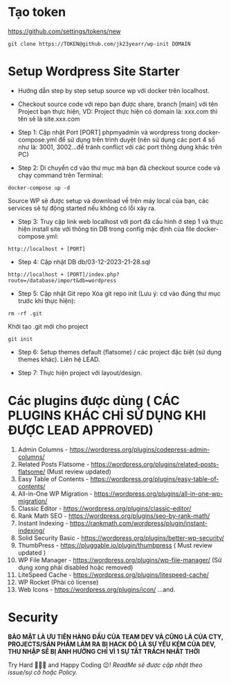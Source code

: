 # Tạo token
https://github.com/settings/tokens/new
```
git clone https://TOKEN@github.com/jk23yearr/wp-init DOMAIN
```
# Setup Wordpress Site Starter
- Hướng dẫn step by step setup source wp với docker trên localhost. 
- Checkout source code với repo bạn được share, branch [main] với tên Project bạn thực hiện, VD: Project thực hiện có domain là: xxx.com thì tên sẽ là site.xxx.com

- Step 1: Cập nhật Port [PORT] phpmyadmin và wordpress trong docker-compose.yml để sử dụng trên trình duyệt (nên sử dụng các port 4 số như là: 3001, 3002...để tránh conflict với các port thông dụng khác trên PC)

- Step 2: Di chuyển cd vào thư mục mà bạn đã checkout source code và chạy command trên Terminal:
```
docker-compose up -d
```
Source WP sẽ được setup và download về trên máy local của bạn, các services sẽ tự động started nếu không có lỗi xảy ra.

- Step 3: Truy cập link web localhost với port đã cấu hình ở step 1 và thực hiện install site với thông tin DB trong config mặc định của file docker-compose.yml:
```
http://localhost + [PORT]
```
- Step 4: Cập nhật DB db/03-12-2023-21-28.sql
```
http://localhost + [PORT]/index.php?route=/database/import&db=wordpress
```
- Step 5: Cập nhật Git repo
Xóa git repo init (Lưu ý: cd vào đúng thư mục trước khi thực hiện):
```
rm -rf .git
```
Khởi tạo .git mới cho project
```
git init
```
- Step 6: Setup themes default (flatsome) / các project đặc biệt (sử dụng themes khác). Liên hệ LEAD.

- Step 7: Thực hiện project với layout/design.

# Các plugins được dùng ( CÁC PLUGINS KHÁC CHỈ SỬ DỤNG KHI ĐƯỢC LEAD APPROVED)
1. Admin Columns - https://wordpress.org/plugins/codepress-admin-columns/
2. Related Posts Flatsome - https://wordpress.org/plugins/related-posts-flatsome/ (Must review updated)
3. Easy Table of Contents - https://wordpress.org/plugins/easy-table-of-contents/
4. All-in-One WP Migration - https://wordpress.org/plugins/all-in-one-wp-migration/
5. Classic Editor - https://wordpress.org/plugins/classic-editor/
6. Rank Math SEO - https://wordpress.org/plugins/seo-by-rank-math/
7. Instant Indexing - https://rankmath.com/wordpress/plugin/instant-indexing/
8. Solid Security Basic - https://wordpress.org/plugins/better-wp-security/
9. ThumbPress - https://pluggable.io/plugin/thumbpress ( Must review updated )
10. WP File Manager - https://wordpress.org/plugins/wp-file-manager/ (Sử dụng xong phải disabled hoặc removed)
11. LiteSpeed Cache - https://wordpress.org/plugins/litespeed-cache/
12. WP Rocket (Phải có license)
13. Web Icons - https://wordpress.org/plugins/icon/
...and.

# Security
**BẢO MẬT LÀ ƯU TIÊN HÀNG ĐẦU CỦA TEAM DEV VÀ CŨNG LÀ CỦA CTY,** 
**PROJECTS/SẢN PHẨM LÀM RA BỊ HACK ĐÓ LÀ SỰ YẾU KÉM CỦA DEV,** 
**THU NHẬP SẼ BỊ ẢNH HƯỞNG CHỈ VÌ 1 SỰ TẤT TRÁCH NHẤT THỜI**

Try Hard 💪💪💪 and Happy Coding 😉!
_ReadMe sẽ được cập nhật theo issue/sự cố hoặc Policy._
